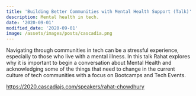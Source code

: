 ```yaml
---
title: 'Building Better Communities with Mental Health Support (Talk)'
description: Mental health in tech.
date: '2020-09-01'
modified_date: '2020-09-01'
image: /assets/images/posts/cascadia.png
---
```


Navigating through communities in tech can be a stressful experience, especially to those who live with a mental illness. In this talk Rahat explores why it is important to begin a conversation about Mental Health and acknowledging some of the things that need to change in the current culture of tech communities with a focus on Bootcamps and Tech Events.

https://2020.cascadiajs.com/speakers/rahat-chowdhury